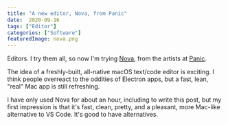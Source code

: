 ```yaml
---
title: "A new editor, Nova, from Panic"
date:  2020-09-16
tags: ["Editor"]
categories: ["Software"]
featuredImage: nova.png
---
```


Editors. I try them all, so now I'm trying [Nova](https://nova.app), from the artists at [Panic](https://panic.com).

The idea of a freshly-built, all-native macOS text/code editor is exciting. I think people overreact to the oddities of Electron apps, but a fast, lean, "real" Mac app is still refreshing.

I have only used Nova for about an hour, including to write this post, but my first impression is that it's fast, clean, pretty, and a pleasant, more Mac-like alternative to VS Code. It's good to have alternatives.


